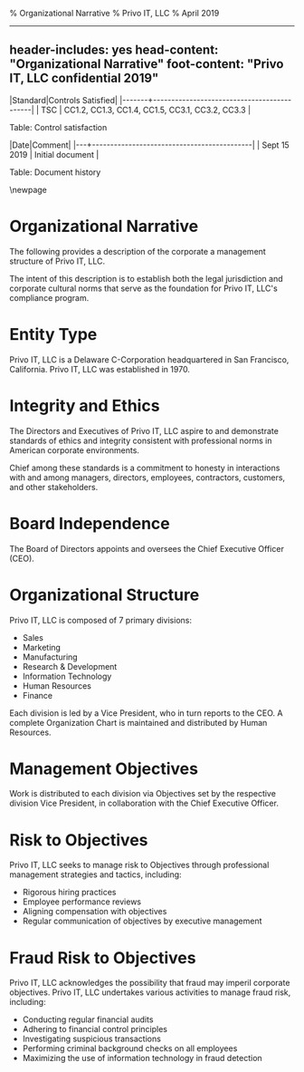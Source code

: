 % Organizational Narrative
% Privo IT, LLC
% April 2019

---
header-includes: yes
head-content: "Organizational Narrative"
foot-content: "Privo IT, LLC confidential 2019"
---

|Standard|Controls Satisfied|
|-------+--------------------------------------------|
| TSC | CC1.2, CC1.3, CC1.4, CC1.5, CC3.1, CC3.2, CC3.3 |

Table: Control satisfaction


|Date|Comment|
|---+--------------------------------------------|
| Sept 15 2019 | Initial document |

Table: Document history


\newpage


# Organizational Narrative

The following provides a description of the corporate a management structure of Privo IT, LLC.

The intent of this description is to establish both the legal jurisdiction and corporate cultural norms that serve as the foundation for Privo IT, LLC's compliance program.

# Entity Type

Privo IT, LLC is a Delaware C-Corporation headquartered in San Francisco, California. Privo IT, LLC was established in 1970.

# Integrity and Ethics

The Directors and Executives of Privo IT, LLC aspire to and demonstrate standards of ethics and integrity consistent with professional norms in American corporate environments.

Chief among these standards is a commitment to honesty in interactions with and among managers, directors, employees, contractors, customers, and other stakeholders.

# Board Independence

The Board of Directors appoints and oversees the Chief Executive Officer (CEO).

# Organizational Structure

Privo IT, LLC is composed of 7 primary divisions:

  * Sales
  * Marketing
  * Manufacturing
  * Research & Development
  * Information Technology
  * Human Resources
  * Finance

Each division is led by a Vice President, who in turn reports to the CEO. A complete Organization Chart is maintained and distributed by Human Resources.

# Management Objectives

Work is distributed to each division via Objectives set by the respective division Vice President, in collaboration with the Chief Executive Officer.

# Risk to Objectives

Privo IT, LLC seeks to manage risk to Objectives through professional management strategies and tactics, including:

 * Rigorous hiring practices
 * Employee performance reviews
 * Aligning compensation with objectives
 * Regular communication of objectives by executive management

# Fraud Risk to Objectives

Privo IT, LLC acknowledges the possibility that fraud may imperil corporate objectives. Privo IT, LLC undertakes various activities to manage fraud risk, including:

 * Conducting regular financial audits
 * Adhering to financial control principles
 * Investigating suspicious transactions
 * Performing criminal background checks on all employees
 * Maximizing the use of information technology in fraud detection

